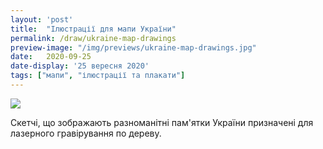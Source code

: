 ```yaml
---
layout: 'post'
title:  "Ілюстрації для мапи України"
permalink: /draw/ukraine-map-drawings
preview-image: "/img/previews/ukraine-map-drawings.jpg"
date:   2020-09-25
date-display: '25 вересня 2020'
tags: ["мапи", "ілюстрації та плакати"] 
---
```


<img src='https://i.imgur.com/vyrTcP8.png'><br>
<p class="imgTitle">Скетчі, що зображають разноманітні пам'ятки України призначені для лазерного гравірування по дереву.</p><br>